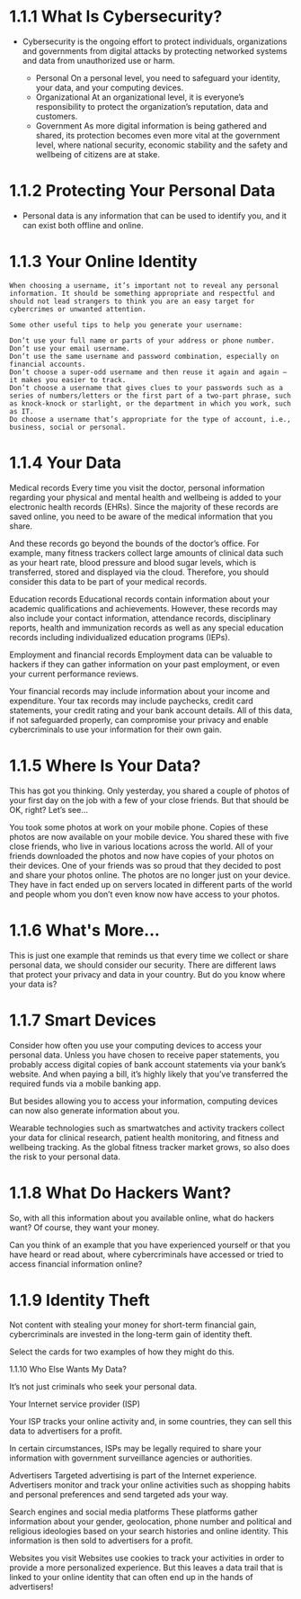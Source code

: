 # 1.1.1 What Is Cybersecurity?

- Cybersecurity is the ongoing effort to protect individuals, organizations and governments from digital attacks by protecting networked systems and data from unauthorized use or harm.

    - Personal
        On a personal level, you need to safeguard your identity, your data, and your computing devices.
    - Organizational
        At an organizational level, it is everyone’s responsibility to protect the organization’s reputation, data and customers.
    - Government
        As more digital information is being gathered and shared, its protection becomes even more vital at the government level, where national security, economic stability and the safety and wellbeing of citizens are at stake.


# 1.1.2 Protecting Your Personal Data

- Personal data is any information that can be used to identify you, and it can exist both offline and online.

# 1.1.3 Your Online Identity
    
    When choosing a username, it’s important not to reveal any personal information. It should be something appropriate and respectful and should not lead strangers to think you are an easy target for cybercrimes or unwanted attention.

    Some other useful tips to help you generate your username: 

    Don’t use your full name or parts of your address or phone number.
    Don’t use your email username.
    Don’t use the same username and password combination, especially on financial accounts.
    Don’t choose a super-odd username and then reuse it again and again — it makes you easier to track.
    Don’t choose a username that gives clues to your passwords such as a series of numbers/letters or the first part of a two-part phrase, such as knock-knock or starlight, or the department in which you work, such as IT.
    Do choose a username that’s appropriate for the type of account, i.e., business, social or personal.

# 1.1.4 Your Data

Medical records
Every time you visit the doctor, personal information regarding your physical and mental health and wellbeing is added to your electronic health records (EHRs). Since the majority of these records are saved online, you need to be aware of the medical information that you share.

And these records go beyond the bounds of the doctor’s office. For example, many fitness trackers collect large amounts of clinical data such as your heart rate, blood pressure and blood sugar levels, which is transferred, stored and displayed via the cloud. Therefore, you should consider this data to be part of your medical records.

Education records
Educational records contain information about your academic qualifications and achievements. However, these records may also include your contact information, attendance records, disciplinary reports, health and immunization records as well as any special education records including individualized education programs (IEPs).

Employment and financial records
Employment data can be valuable to hackers if they can gather information on your past employment, or even your current performance reviews.

Your financial records may include information about your income and expenditure. Your tax records may include paychecks, credit card statements, your credit rating and your bank account details. All of this data, if not safeguarded properly, can compromise your privacy and enable cybercriminals to use your information for their own gain.

# 1.1.5 Where Is Your Data?
This has got you thinking. Only yesterday, you shared a couple of photos of your first day on the job with a few of your close friends. But that should be OK, right? Let’s see…

You took some photos at work on your mobile phone. Copies of these photos are now available on your mobile device.
You shared these with five close friends, who live in various locations across the world.
All of your friends downloaded the photos and now have copies of your photos on their devices.
One of your friends was so proud that they decided to post and share your photos online. The photos are no longer just on your device. They have in fact ended up on servers located in different parts of the world and people whom you don’t even know now have access to your photos.

# 1.1.6 What's More...
This is just one example that reminds us that every time we collect or share personal data, we should consider our security. There are different laws that protect your privacy and data in your country. But do you know where your data is?

# 1.1.7 Smart Devices
Consider how often you use your computing devices to access your personal data. Unless you have chosen to receive paper statements, you probably access digital copies of bank account statements via your bank’s website. And when paying a bill, it’s highly likely that you’ve transferred the required funds via a mobile banking app.

But besides allowing you to access your information, computing devices can now also generate information about you.

Wearable technologies such as smartwatches and activity trackers collect your data for clinical research, patient health monitoring, and fitness and wellbeing tracking. As the global fitness tracker market grows, so also does the risk to your personal data.

# 1.1.8 What Do Hackers Want?
So, with all this information about you available online, what do hackers want? Of course, they want your money.

Can you think of an example that you have experienced yourself or that you have heard or read about, where cybercriminals have accessed or tried to access financial information online?

# 1.1.9 Identity Theft
Not content with stealing your money for short-term financial gain, cybercriminals are invested in the long-term gain of identity theft.

Select the cards for two examples of how they might do this.

1.1.10 Who Else Wants My Data?

It’s not just criminals who seek your personal data.

Your Internet service provider (ISP)

Your ISP tracks your online activity and, in some countries, they can sell this data to advertisers for a profit.

In certain circumstances, ISPs may be legally required to share your information with government surveillance agencies or authorities.

Advertisers 
Targeted advertising is part of the Internet experience. Advertisers monitor and track your online activities such as shopping habits and personal preferences and send targeted ads your way.

Search engines and social media platforms 
These platforms gather information about your gender, geolocation, phone number and political and religious ideologies based on your search histories and online identity. This information is then sold to advertisers for a profit.

Websites you visit
Websites use cookies to track your activities in order to provide a more personalized experience. But this leaves a data trail that is linked to your online identity that can often end up in the hands of advertisers!